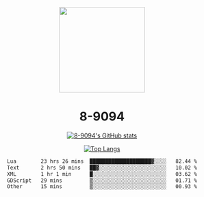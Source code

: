 <div align="center">
  <img src="[https://avatars.githubusercontent.com/u/73003857?v=4](https://cdn.discordapp.com/attachments/1022673925198577677/1105917345601433670/9094.png)" width="200px"/>
  <h1>8-9094</h1>

[![8-9094's GitHub stats](https://github-readme-stats.vercel.app/api?username=8-9094&show_icons=true&theme=synthwave)](https://github.com/anuraghazra/github-readme-stats)

[![Top Langs](https://github-readme-stats.vercel.app/api/top-langs/?username=8-9094&layout=compact&theme=synthwave)](https://github.com/Wrath-cyber/github-readme-stats)
 
<!--START_SECTION:waka-->

```txt
Lua        23 hrs 26 mins  ████████████████████▓░░░░   82.44 %
Text       2 hrs 50 mins   ██▓░░░░░░░░░░░░░░░░░░░░░░   10.02 %
XML        1 hr 1 min      █░░░░░░░░░░░░░░░░░░░░░░░░   03.62 %
GDScript   29 mins         ▒░░░░░░░░░░░░░░░░░░░░░░░░   01.71 %
Other      15 mins         ▒░░░░░░░░░░░░░░░░░░░░░░░░   00.93 %
```

<!--END_SECTION:waka-->
